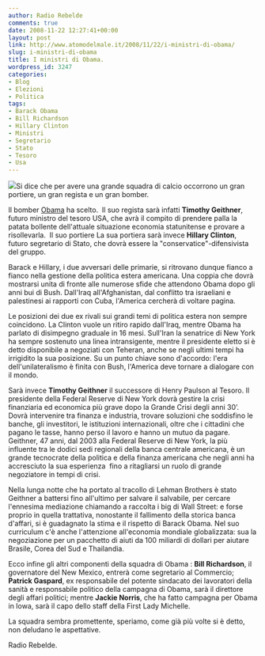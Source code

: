 ```yaml
---
author: Radio Rebelde
comments: true
date: 2008-11-22 12:27:41+00:00
layout: post
link: http://www.atomodelmale.it/2008/11/22/i-ministri-di-obama/
slug: i-ministri-di-obama
title: I ministri di Obama.
wordpress_id: 3247
categories:
- Blog
- Elezioni
- Politica
tags:
- Barack Obama
- Bill Richardson
- Hillary Clinton
- Ministri
- Segretario
- Stato
- Tesoro
- Usa
---
```


![](http://www.atomodelmale.it/wp-content/uploads/2008/11/clinton_obama_070925_ms-300x225.jpg)Si dice che per avere una grande squadra di calcio occorrono un gran portiere, un gran regista e un gran bomber.

Il bomber [Obama](http://www.atomodelmale.it/2008/11/09/la-corsa-alla-casa-bianca-vince-barack-obama/) ha scelto.  Il suo regista sarà infatti **Timothy Geithner**, futuro ministro del tesoro USA, che avrà il compito di prendere palla la patata bollente dell'attuale situazione economia statunitense e provare a risollevarla.  Il suo portiere La sua portiera sarà invece **Hillary Clinton**, futuro segretario di Stato, che dovrà essere la "conservatice"-difensivista del gruppo.

Barack e Hillary, i due avversari delle primarie, si ritrovano dunque fianco a fianco nella gestione della politica estera americana. Una coppia che dovrà mostrarsi unita di fronte alle numerose sfide che attendono Obama dopo gli anni bui di Bush. Dall'Iraq all'Afghanistan, dal conflitto tra israeliani e palestinesi ai rapporti con Cuba, l'America cercherà di voltare pagina.

Le posizioni dei due ex rivali sui grandi temi di politica estera non sempre coincidono. La Clinton vuole un ritiro rapido dall'Iraq, mentre Obama ha parlato di disimpegno graduale in 16 mesi. Sull'Iran la senatrice di New York ha sempre sostenuto una linea intransigente, mentre il presidente eletto si è detto disponibile a negoziati con Teheran, anche se negli ultimi tempi ha irrigidito la sua posizione. Su un punto chiave sono d'accordo: l'era dell'unilateralismo è finita con Bush, l'America deve tornare a dialogare con il mondo.<!-- more -->

Sarà invece **Timothy Geithner** il successore di Henry Paulson al Tesoro. Il presidente della Federal Reserve di New York dovrà gestire la crisi finanziaria ed economica più grave dopo la Grande Crisi degli anni 30’. Dovrà intervenire tra finanza e industria, trovare soluzioni che soddisfino le banche, gli investitori, le istituzioni internazionali, oltre che i cittadini che pagano le tasse, hanno perso il lavoro e hanno un mutuo da pagare. Geithner, 47 anni, dal 2003 alla Federal Reserve di New York, la più influente tra le dodici sedi regionali della banca centrale americana, è un grande tecnocrate della politica e della finanza americana che negli anni ha accresciuto la sua esperienza  fino a ritagliarsi un ruolo di grande negoziatore in tempi di crisi.

Nella lunga notte che ha portato al tracollo di Lehman Brothers è stato Geithner a battersi fino all'ultimo per salvare il salvabile, per cercare l'ennesima mediazione chiamando a raccolta i big di Wall Street: e forse proprio in quella trattativa, nonostante il fallimento della storica banca d'affari, si è guadagnato la stima e il rispetto di Barack Obama. Nel suo curriculum c'è anche l'attenzione all'economia mondiale globalizzata: sua la negoziazione per un pacchetto di aiuti da 100 miliardi di dollari per aiutare Brasile, Corea del Sud e Thailandia.

Ecco infine gli altri componenti della squadra di Obama : **Bill Richardson**, il governatore del New Mexico, entrerà come segretario al Commercio; **Patrick Gaspard**, ex responsabile del potente sindacato dei lavoratori della sanità e responsabile politico della campagna di Obama, sarà il direttore degli affari politici; mentre **Jackie Norris**, che ha fatto campagna per Obama in Iowa, sarà il capo dello staff della First Lady Michelle.

La squadra sembra promettente, speriamo, come già più volte si è detto, non deludano le aspettative.

Radio Rebelde.
